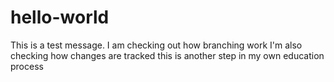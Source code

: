 # hello-world
This is a test message.
I am checking out how branching work
I'm also checking how changes are tracked
this is another step in my own education process 
